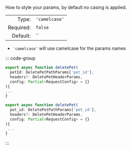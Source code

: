 How to style your params, by default no casing is applied.

|           |                |
|----------:|:---------------|
|     Type: | `'camelcase'`  |
| Required: | `false`        |
|  Default: | ``             |

- `'camelcase'` will use camelcase for the params names

::: code-group
```typescript ['camelcase']
export async function deletePet(
  petId: DeletePetPathParams['pet_id'],
  headers?: DeletePetHeaderParams,
  config: Partial<RequestConfig> = {}
){
...
}
```

```typescript ['']
export async function deletePet(
  pet_id: DeletePetPathParams['pet_id'],
  headers?: DeletePetHeaderParams,
  config: Partial<RequestConfig> = {}
){
 ...
}
```
:::
